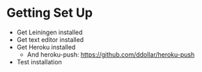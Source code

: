 Getting Set Up
==============

* Get Leiningen installed
* Get text editor installed
* Get Heroku installed
    - And heroku-push: https://github.com/ddollar/heroku-push
* Test installation